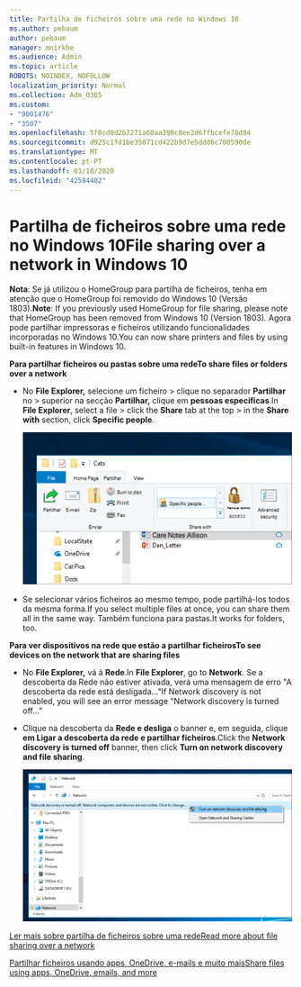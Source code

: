 ```yaml
---
title: Partilha de ficheiros sobre uma rede no Windows 10
ms.author: pebaum
author: pebaum
manager: mnirkhe
ms.audience: Admin
ms.topic: article
ROBOTS: NOINDEX, NOFOLLOW
localization_priority: Normal
ms.collection: Adm_O365
ms.custom:
- "9001476"
- "3507"
ms.openlocfilehash: 5f0cd0d2b7271a60aa390c8ee2d6ffbcefe78d94
ms.sourcegitcommit: d925c1fd1be35071cd422b9d7e5ddd6c700590de
ms.translationtype: MT
ms.contentlocale: pt-PT
ms.lasthandoff: 03/10/2020
ms.locfileid: "42584402"
---
```

# <a name="file-sharing-over-a-network-in-windows-10"></a><span data-ttu-id="7e2a5-102">Partilha de ficheiros sobre uma rede no Windows 10</span><span class="sxs-lookup"><span data-stu-id="7e2a5-102">File sharing over a network in Windows 10</span></span>

<span data-ttu-id="7e2a5-103">**Nota**: Se já utilizou o HomeGroup para partilha de ficheiros, tenha em atenção que o HomeGroup foi removido do Windows 10 (Versão 1803).</span><span class="sxs-lookup"><span data-stu-id="7e2a5-103">**Note**: If you previously used HomeGroup for file sharing, please note that HomeGroup has been removed from Windows 10 (Version 1803).</span></span> <span data-ttu-id="7e2a5-104">Agora pode partilhar impressoras e ficheiros utilizando funcionalidades incorporadas no Windows 10.</span><span class="sxs-lookup"><span data-stu-id="7e2a5-104">You can now share printers and files by using built-in features in Windows 10.</span></span>

<span data-ttu-id="7e2a5-105">**Para partilhar ficheiros ou pastas sobre uma rede**</span><span class="sxs-lookup"><span data-stu-id="7e2a5-105">**To share files or folders over a network**</span></span>

- <span data-ttu-id="7e2a5-106">No **File Explorer,** selecione um ficheiro > clique no separador **Partilhar** no > superior na secção **Partilhar,** clique em **pessoas específicas**.</span><span class="sxs-lookup"><span data-stu-id="7e2a5-106">In **File Explorer**, select a file > click the **Share** tab at the top > in the **Share with** section, click **Specific people**.</span></span>

    ![Partilhe um ficheiro com pessoas específicas.](media/share-with-specific-people.png)
          
- <span data-ttu-id="7e2a5-108">Se selecionar vários ficheiros ao mesmo tempo, pode partilhá-los todos da mesma forma.</span><span class="sxs-lookup"><span data-stu-id="7e2a5-108">If you select multiple files at once, you can share them all in the same way.</span></span> <span data-ttu-id="7e2a5-109">Também funciona para pastas.</span><span class="sxs-lookup"><span data-stu-id="7e2a5-109">It works for folders, too.</span></span>

<span data-ttu-id="7e2a5-110">**Para ver dispositivos na rede que estão a partilhar ficheiros**</span><span class="sxs-lookup"><span data-stu-id="7e2a5-110">**To see devices on the network that are sharing files**</span></span>

- <span data-ttu-id="7e2a5-111">No **File Explorer,** vá à **Rede**.</span><span class="sxs-lookup"><span data-stu-id="7e2a5-111">In **File Explorer**, go to **Network**.</span></span> <span data-ttu-id="7e2a5-112">Se a descoberta da Rede não estiver ativada, verá uma mensagem de erro "A descoberta da rede está desligada..."</span><span class="sxs-lookup"><span data-stu-id="7e2a5-112">If Network discovery is not enabled, you will see an error message "Network discovery is turned off..."</span></span>

- <span data-ttu-id="7e2a5-113">Clique na descoberta da **Rede e desliga** o banner e, em seguida, clique **em Ligar a descoberta da rede e partilhar ficheiros**.</span><span class="sxs-lookup"><span data-stu-id="7e2a5-113">Click the **Network discovery is turned off** banner, then click **Turn on network discovery and file sharing**.</span></span>

    ![Ligue a descoberta da rede e a partilha de ficheiros.](media/turn-on-network-discovery.png)

[<span data-ttu-id="7e2a5-115">Ler mais sobre partilha de ficheiros sobre uma rede</span><span class="sxs-lookup"><span data-stu-id="7e2a5-115">Read more about file sharing over a network</span></span>](https://support.microsoft.com/help/4092694/windows-10-file-sharing-over-a-network)

[<span data-ttu-id="7e2a5-116">Partilhar ficheiros usando apps, OneDrive, e-mails e muito mais</span><span class="sxs-lookup"><span data-stu-id="7e2a5-116">Share files using apps, OneDrive, emails, and more</span></span>](https://support.microsoft.com/help/4027674/windows-10-share-files-in-file-explorer)
